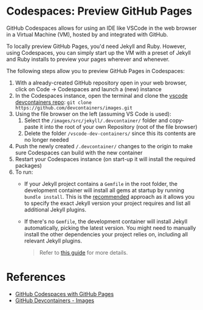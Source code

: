 # Codespaces: Preview GitHub Pages

GitHub Codespaces allows for using an IDE like VSCode in the web browser in a Virtual Machine (VM), hosted by and integrated with GitHub.

To locally preview GitHub Pages, you'd need Jekyll and Ruby. However, using Codespaces, you can simply start up the VM with a preset of Jekyll and Ruby installs to preview your pages wherever and whenever.

The following steps allow you to preview GitHub Pages in Codespaces:

1. With a already-created GitHub repository open in your web browser, click on Code -> Codespaces and launch a (new) instance
2. In the Codespaces instance, open the terminal and clone the [vscode devcontainers repo](https://github.com/microsoft/vscode-dev-containers): `git clone https://github.com/devcontainers/images.git`
3. Using the file browser on the left (assuming VS Code is used):
   1. Select the `/images/src/jekyll/.devcontainer/` folder and copy-paste it into the root of your own Repository (root of the file browser)
   2. Delete the folder `/vscode-dev-containers/` since this its contents are no longer needed
4. Push the newly created `/.devcontainer/` changes to the origin to make sure Codespaces can build with the new container
5. Restart your Codespaces instance (on start-up it will install the required packages)
6. To run:
   - If your Jekyll project contains a `Gemfile` in the root folder, the development container will install all gems at startup by running `bundle install`. This is the [recommended](https://jekyllrb.com/docs/step-by-step/10-deployment/#gemfile) approach as it allows you to specify the exact Jekyll version your project requires and list all additional Jekyll plugins.
   - If there's no `Gemfile`, the development container will install Jekyll automatically, picking the latest version. You might need to manually install the other dependencies your project relies on, including all relevant Jekyll plugins.

      > Refer to [this guide](https://containers.dev/guide/dockerfile) for more details.

# References

- [GitHub Codespaces with GitHub Pages](https://www.youtube.com/watch?v=8KwoKgYz85k)
- [GitHub Devcontainers - Images](https://github.com/devcontainers/images/tree/main/src/jekyll)